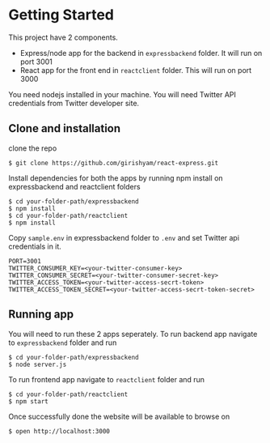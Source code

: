 
# Getting Started 

This project have 2 components.

 * Express/node app for the backend in `expressbackend` folder.
        It will run on port 3001
 * React app for the front end in `reactclient` folder.
        This will run on port 3000

You need nodejs installed in your machine.
You will need Twitter API credentials from Twitter developer site.

## Clone and installation
 clone the repo
```
$ git clone https://github.com/girishyam/react-express.git 
```
 Install dependencies for both the apps by running npm install on expressbackend and reactclient folders
```
$ cd your-folder-path/expressbackend
$ npm install
$ cd your-folder-path/reactclient
$ npm install
```
 Copy `sample.env` in expressbackend folder to `.env` and set Twitter api credentials in it.

```
PORT=3001
TWITTER_CONSUMER_KEY=<your-twitter-consumer-key>
TWITTER_CONSUMER_SECRET=<your-twitter-consumer-secret-key>
TWITTER_ACCESS_TOKEN=<your-twitter-access-secrt-token>
TWITTER_ACCESS_TOKEN_SECRET=<your-twitter-access-secrt-token-secret>
```


## Running app 

You will need to run these 2 apps seperately. To run backend app navigate to `expressbackend` folder and run
```
$ cd your-folder-path/expressbackend
$ node server.js
```

To run frontend app navigate to `reactclient` folder and run
```
$ cd your-folder-path/reactclient
$ npm start
```
Once successfully done the website will be available to browse on
```
$ open http://localhost:3000
```